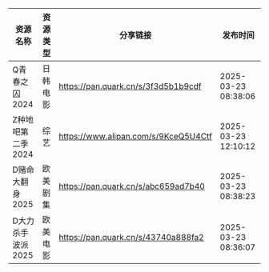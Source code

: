 | 资源名称        | 资源类型 | 分享链接                                 | 发布时间                |
| ----------- | ---- | ------------------------------------ | ------------------- |
| Q青春之囚2024   | 日韩电影 | https://pan.quark.cn/s/3f3d5b1b9cdf  | 2025-03-23 08:38:06 |
| Z种地吧第二季2024 | 综艺   | https://www.alipan.com/s/9KceQ5U4Ctf | 2025-03-23 12:10:12 |
| D赌命大翻身2025  | 欧美剧集 | https://pan.quark.cn/s/abc659ad7b40  | 2025-03-23 08:38:23 |
| D大力杀手波派2025 | 欧美电影 | https://pan.quark.cn/s/43740a888fa2  | 2025-03-23 08:36:07 |
